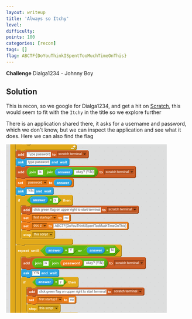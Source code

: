 ```yaml
---
layout: writeup
title: 'Always so Itchy'
level:
difficulty:
points: 100
categories: [recon]
tags: []
flag: ABCTF{DoYouThinkISpentTooMuchTimeOnThis}
---
```

**Challenge**
Dialga1234 - Johnny Boy

## Solution

This is recon, so we google for Dialga1234, and get a hit on
[Scratch][1], this would seem to fit with the `Itchy` in the title so we
explore further

There is an application shared there, it asks for a username and
password, which we don't know, but we can inspect the application and
see what it does. Here we can also find the flag

![](writeupfiles/itchy.png)



[1]: https://scratch.mit.edu
